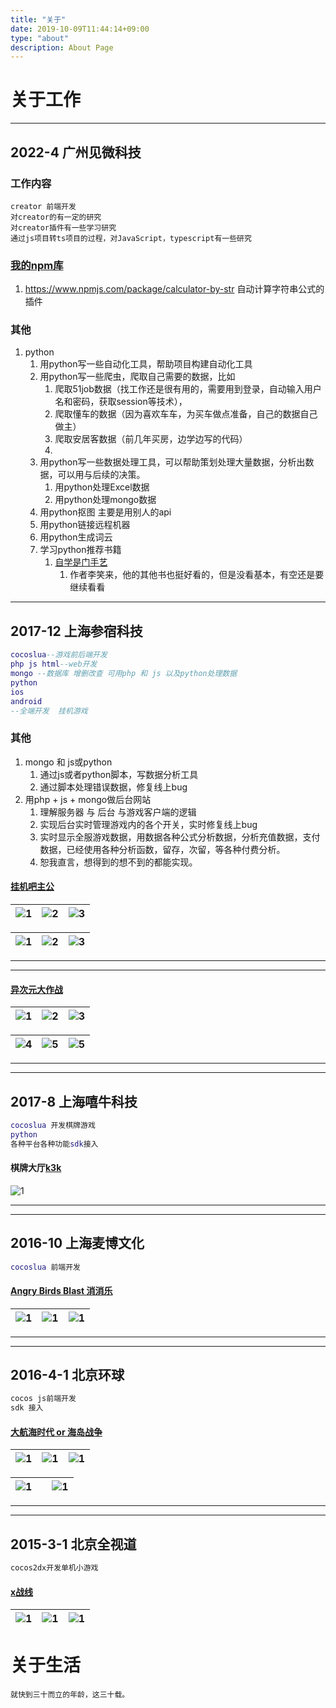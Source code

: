 ```yaml
---
title: "关于"
date: 2019-10-09T11:44:14+09:00
type: "about"
description: About Page
---
```


# 关于工作
---
## 2022-4 广州见微科技

### 工作内容
```
creator 前端开发
对creator的有一定的研究
对creator插件有一些学习研究
通过js项目转ts项目的过程，对JavaScript，typescript有一些研究
```
### [我的npm库](https://www.npmjs.com/settings/liqiangxo/packages)
1. https://www.npmjs.com/package/calculator-by-str  自动计算字符串公式的插件

### 其他
1. python
   1. 用python写一些自动化工具，帮助项目构建自动化工具
   2. 用python写一些爬虫，爬取自己需要的数据，比如
      1. 爬取51job数据（找工作还是很有用的，需要用到登录，自动输入用户名和密码，获取session等技术），
      2. 爬取懂车的数据（因为喜欢车车，为买车做点准备，自己的数据自己做主）
      3. 爬取安居客数据（前几年买房，边学边写的代码）
      4. 
   3. 用python写一些数据处理工具，可以帮助策划处理大量数据，分析出数据，可以用与后续的决策。
      1. 用python处理Excel数据
      2. 用python处理mongo数据
   4. 用python抠图 主要是用别人的api
   5. 用python链接远程机器
   6. 用python生成词云
   7. 学习python推荐书籍
      1. [自学是门手艺](http://lixiaolai.com/#/the-craft-of-selfteaching/)
         1. 作者李笑来，他的其他书也挺好看的，但是没看基本，有空还是要继续看看


---
## 2017-12 上海参宿科技

```cocos2d.lua
cocoslua--游戏前后端开发
php js html--web开发
mongo --数据库 增删改查 可用php 和 js 以及python处理数据
python
ios
android
--全端开发  挂机游戏
```

### 其他
1. mongo 和 js或python
   1. 通过js或者python脚本，写数据分析工具
   2. 通过脚本处理错误数据，修复线上bug
2. 用php + js + mongo做后台网站
   1. 理解服务器 与 后台 与游戏客户端的逻辑
   2. 实现后台实时管理游戏内的各个开关，实时修复线上bug
   3. 实时显示全服游戏数据，用数据各种公式分析数据，分析充值数据，支付数据，已经使用各种分析函数，留存，次留，等各种付费分析。
   4. 恕我直言，想得到的想不到的都能实现。


#### [挂机吧主公](https://tieba.baidu.com/f?kw=%B9%D2%BB%FA%B0%C9%D6%F7%B9%AB&fr=ala0&tpl=5)

| ![1](https://ss3.bdstatic.com/70cFv8Sh_Q1YnxGkpoWK1HF6hhy/it/u=3023093373,2514043510&fm=26&gp=0.jpg) | ![2](https://ss1.bdstatic.com/70cFvXSh_Q1YnxGkpoWK1HF6hhy/it/u=3356590871,2610065148&fm=26&gp=0.jpg) | ![3](https://ss1.bdstatic.com/70cFuXSh_Q1YnxGkpoWK1HF6hhy/it/u=635986471,2023937362&fm=26&gp=0.jpg) |
|:-|:-|:-|

| ![1](https://ss2.bdstatic.com/70cFvnSh_Q1YnxGkpoWK1HF6hhy/it/u=778289455,2572033351&fm=26&gp=0.jpg) | ![2](https://ss3.bdstatic.com/70cFv8Sh_Q1YnxGkpoWK1HF6hhy/it/u=1290122453,4069861154&fm=26&gp=0.jpg) | ![3](https://ss2.bdstatic.com/70cFvnSh_Q1YnxGkpoWK1HF6hhy/it/u=1745653943,2129597073&fm=26&gp=0.jpg) |
|:-|:-|:-|
---
---
#### [异次元大作战](https://www.taptap.com/app/162531)

| ![1](https://ss3.bdstatic.com/70cFv8Sh_Q1YnxGkpoWK1HF6hhy/it/u=2254090197,1148041248&fm=11&gp=0.jpg) | ![2](https://ss1.bdstatic.com/70cFuXSh_Q1YnxGkpoWK1HF6hhy/it/u=62084195,2902910454&fm=11&gp=0.jpg) | ![3](https://ss2.bdstatic.com/70cFvnSh_Q1YnxGkpoWK1HF6hhy/it/u=308980586,2597344224&fm=26&gp=0.jpg) |
|:-|:-|:-|

| ![4](https://ss1.bdstatic.com/70cFvXSh_Q1YnxGkpoWK1HF6hhy/it/u=4276889299,310082386&fm=11&gp=0.jpg) | ![5](https://ss1.bdstatic.com/70cFuXSh_Q1YnxGkpoWK1HF6hhy/it/u=2900473688,3124029619&fm=11&gp=0.jpg) |  ![5](https://ss2.bdstatic.com/70cFvnSh_Q1YnxGkpoWK1HF6hhy/it/u=2986418271,2095713933&fm=11&gp=0.jpg) | 
|:-|:-|:-|

---
---
## 2017-8 上海嘻牛科技
```cocos2d.lua
cocoslua 开发棋牌游戏 
python
各种平台各种功能sdk接入
```
#### 棋牌大厅[k3k](https://www.k3k.com/)

 ![1](https://www.k3k.com/images/logo.jpg) 


---
---
## 2016-10 上海麦博文化
```cocos2d.lua
cocoslua 前端开发 

```
#### [Angry Birds Blast 消消乐](http://www.mybogame.com/game/detail.aspx?id=6)

| ![1](http://www.mybogame.com/uploads/20180223/20180223121628731.png) | ![1](http://www.mybogame.com/uploads/20180223/20180223121618752.png) | ![1](http://www.mybogame.com/uploads/20180223/20180223121610694.png) |
|:-|:-|:-|

---
---
## 2016-4-1 北京环球
```cocos2d.js
cocos js前端开发 
sdk 接入
```
#### [大航海时代 or 海岛战争](http://hdzz.wdyxgames.com/hdzz.html)

| ![1](https://static.wdyxgames.com/hdzz/ts/3.jpg) | ![1](https://static.wdyxgames.com/hdzz/ts/5.jpg) | ![1](https://static.wdyxgames.com/hdzz/ts/4.jpg) |
|:-|:-|:-|

| ![1](https://static.wdyxgames.com/hdzz/ts/2.jpg) || ![1](https://static.wdyxgames.com/hdzz/ts/1.jpg) |
|:-|:-|:-|

---
---
## 2015-3-1 北京全视道
```cocos2d.c++
cocos2dx开发单机小游戏 
```
#### [x战线](http://news.4399.com/xzhanxian/zixun/m/600030.html)

| ![1](https://newsimg.5054399.com/uploads/userup/1602/021A1302240.jpg) | ![1](https://newsimg.5054399.com/uploads/userup/1602/021A04Db2.jpg) | ![1](https://newsimg.5054399.com/uploads/userup/1602/021A21GQ5.jpg) |
|:-|:-|:-|


# 关于生活
    就快到三十而立的年龄，这三十载。
